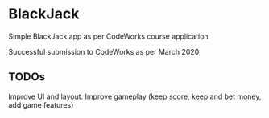 # BlackJack
Simple BlackJack app as per CodeWorks course application

Successful submission to CodeWorks as per March 2020


TODOs
-------------
Improve UI and layout.
Improve gameplay (keep score, keep and bet money, add game features)
